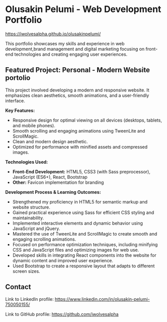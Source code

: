 # Olusakin Pelumi - Web Development Portfolio
https://iwolvesalpha.github.io/olusakinpelumi/

This portfolio showcases my skills and experience in web development,brand management and digital marketing focusing on front-end technologies and creating engaging user experiences.

## Featured Project: Personal - Modern Website portolio

This project involved developing a modern and responsive website. It emphasizes clean aesthetics, smooth animations, and a user-friendly interface.

**Key Features:**

*   Responsive design for optimal viewing on all devices (desktops, tablets, and mobile phones).
*   Smooth scrolling and engaging animations using TweenLite and ScrollMagic.
*   Clean and modern design aesthetic.
*   Optimized for performance with minified assets and compressed images.

**Technologies Used:**

*   **Front-End Development:** HTML5, CSS3 (with Sass preprocessor), JavaScript (ES6+), React, Bootstrap
*   **Other:** Favicon implementation for branding

**Development Process & Learning Outcomes:**

*   Strengthened my proficiency in HTML5 for semantic markup and website structure.
*   Gained practical experience using Sass for efficient CSS styling and maintainability.
*   Implemented interactive elements and dynamic behavior using JavaScript and jQuery.
*   Mastered the use of TweenLite and ScrollMagic to create smooth and engaging scrolling animations.
*   Focused on performance optimization techniques, including minifying CSS and JavaScript files and optimizing images for web use.
*   Developed skills in integrating React components into the website for dynamic content and improved user experience.
*   Used Bootstrap to create a responsive layout that adapts to different screen sizes.


## Contact
Link to LinkedIn profile: https://www.linkedin.com/in/olusakin-pelumi-750050155/

Link to GitHub profile: https://github.com/iwolvesalpha
